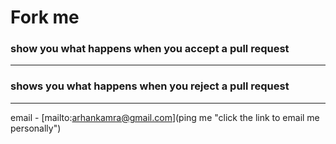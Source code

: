 # Fork me
### show you what happens when you accept a pull request

***

### shows you what happens when you reject a pull request

***

email - [mailto:arhankamra@gmail.com](ping me "click the link to email me personally")
